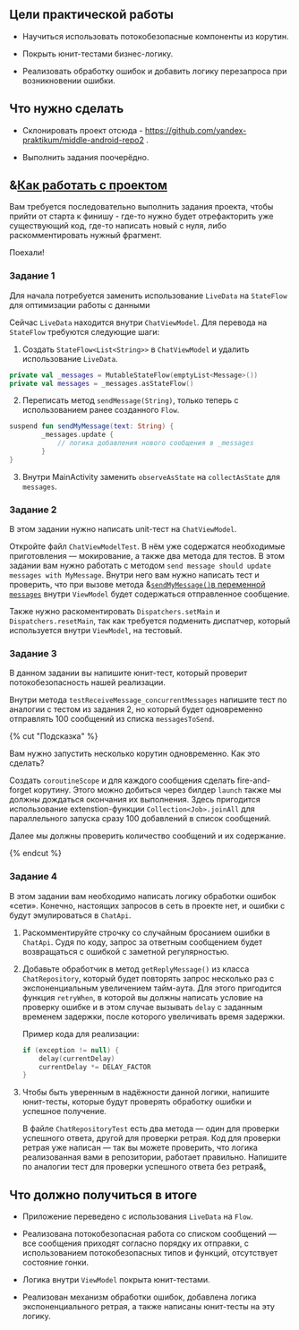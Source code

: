 ## Цели практической работы

* Научиться использовать потокобезопасные компоненты из корутин.

* Покрыть юнит-тестами бизнес-логику.

* Реализовать обработку ошибок и добавить логику перезапроса при возникновении ошибки.

## Что нужно сделать

* Склонировать проект отсюда - https://github.com/yandex-praktikum/middle-android-repo2 .

* Выполнить задания поочерёдно.

## &[Как работать с проектом](284778)

Вам требуется последовательно выполнить задания проекта, чтобы прийти от старта к финишу - где-то нужно будет отрефакторить уже существующий код, где-то написать новый с нуля, либо раскомментировать нужный фрагмент.

Поехали!

### Задание 1

Для начала потребуется заменить использование `LiveData` на `StateFlow` для оптимизации работы с данными

Сейчас `LiveData` находится внутри `ChatViewModel`. Для перевода на `StateFlow` требуются следующие шаги:

1. Создать `StateFlow<List<String>>` в `ChatViewModel` и удалить использование `LiveData`.

```kotlin
private val _messages = MutableStateFlow(emptyList<Message>())
private val messages = _messages.asStateFlow()
```

2. Переписать метод `sendMessage(String)`, только теперь с использованием ранее созданного `Flow`.

```kotlin
suspend fun sendMyMessage(text: String) {
        _messages.update {
            // логика добавления нового сообщения в _messages
        }
}
```

3. Внутри MainActivity заменить `observeAsState` на `collectAsState` для `messages`.

### Задание 2

В этом задании нужно написать unit-тест на `ChatViewModel`.

Откройте файл `ChatViewModelTest`. В нём уже содержатся необходимые приготовления — мокирование,
а также два метода для тестов. В этом задании вам нужно работать с методом `send message should update messages with MyMessage`. Внутри него вам нужно написать тест и проверить, что при вызове метода &[`sendMyMessage()`в  переменной `messages`](284782) внутри `ViewModel` будет содержаться отправленное сообщение.

Также нужно раскоментировать `Dispatchers.setMain` и `Dispatchers.resetMain`, так как требуется подменить диспатчер,
который используется внутри `ViewModel`, на тестовый.

### Задание 3

В данном задании вы напишите юнит-тест, который проверит потокобезопасность нашей реализации.

Внутри метода `testReceiveMessage_concurrentMessages` напишите тест по аналогии с тестом из задания 2, но который будет одновременно отправлять 100 сообщений из списка `messagesToSend`.

{% cut "Подсказка" %}

Вам нужно запустить несколько корутин одновременно. Как это сделать?

Создать `coroutineScope` и для каждого сообщения сделать fire-and-forget корутину. Этого можно добиться через билдер `launch`
также мы должны дождаться окончания их выполнения. Здесь пригодится использование extenstion-функции `Collection<Job>.joinAll` для параллельного запуска сразу 100 добавлений в список сообщений.

Далее мы должны проверить количество сообщений и их содержание.

{% endcut %}

### Задание 4

В этом задании вам необходимо написать логику обработки ошибок «сети». Конечно, настоящих запросов в сеть в проекте нет, и ошибки с будут эмулироваться  в `ChatApi`.

1. Раскомментируйте строчку со случайным бросанием ошибки в `ChatApi`. Судя по коду, запрос за ответным сообщением будет возвращаться с ошибкой с заметной регулярностью.

2. Добавьте обработчик в метод `getReplyMessage()` из класса `ChatRepository`, который будет повторять запрос несколько раз с экспоненциальным увеличением тайм-аута. Для этого пригодится функция `retryWhen`, в которой вы должны написать условие на проверку ошибке и в этом случае вызывать `delay` с заданным временем задержки, после которого увеличивать время задержки.

   Пример кода для реализации:

   ```kotlin
   if (exception != null) {
       delay(currentDelay)
       currentDelay *= DELAY_FACTOR
   }
   ```

3. Чтобы быть уверенным в надёжности данной логики, напишите юнит-тесты, которые будут проверять обработку ошибки и успешное получение.

   В файле `ChatRepositoryTest` есть два метода — один для проверки успешного ответа, другой для проверки ретрая. Код для проверки ретрая уже написан — так вы можете проверить, что логика реализованная вами в репозитории, работает правильно. Напишите по аналогии тест для проверки успешного ответа без ретрая&[.](284783)

## Что должно получиться в итоге

* Приложение переведено с использования `LiveData` на `Flow`.

* Реализована потокобезопасная работа со списком сообщений — все сообщения приходят согласно порядку их отправки, с использованием потокобезопасных типов и функций, отсутствует состояние гонки.

* Логика внутри `ViewModel` покрыта юнит-тестами.

* Реализован механизм обработки ошибок, добавлена логика экспоненциального ретрая, а также написаны юнит-тесты на эту логику.